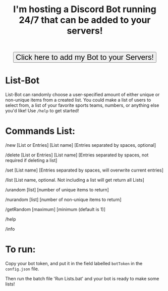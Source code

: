 <html>
  <b><h1 style="font-size:28px" align ="center">I'm hosting a Discord Bot running 24/7 that can be added to your servers!</h1> </b>
  <br>
  <p align="center">
  <button type="button" style="font-size:24px" background-color: "#FFFFFF" align="center" onclick="window.location.href = 'https://discord.com/api/oauth2/authorize?client_id=678422329759367178&permissions=84992&scope=bot';">Click here to add my Bot to your Servers!</button>
  </p>
</html>
  

# List-Bot
List-Bot can randomly choose a user-specified amount of either unique or non-unique 
items from a created list. You could make a list of users to select from, a list of 
your favorite sports teams, numbers, or anything else you'd like! Use `/help` to get started!

# Commands List:
/new [List or Entries] [List name] [Entries separated by spaces, optional]

/delete [List or Entries] [List name] [Entries separated by spaces, not required if deleting a list]

/set [List name] [Entries separated by spaces, will overwrite current entries]

/list [List name, optional. Not including a list will get return all Lists]

/urandom [list] [number of unique items to return]

/nurandom [list] [number of non-unique items to return]

/getRandom [maximum] [minimum (default is 1)]

/help

/info

# To run:
Copy your bot token, and put it in the field labelled `botToken` in the `config.json` file.

Then run the batch file 'Run Lists.bat' and your bot is ready to make some lists!
